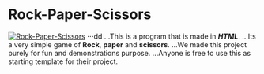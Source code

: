 # Rock-Paper-Scissors

<a href=""><img src="https://images-na.ssl-images-amazon.com/images/I/61QkvmvEdVL.png" title="Rock-Paper-Scissors" alt="Rock-Paper-Scissors"></a>
⋅⋅⋅dd
...This is a program that is made in **_HTML_**.
...Its a very simple game of **Rock**, **paper** and **scissors**. 
...We made this project purely for fun and demonstrations purpose. 
...Anyone is free to use this as starting template for their project.







